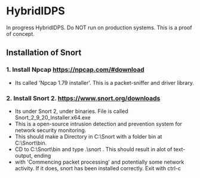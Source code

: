 # HybridIDPS
In progress HybridIDPS. Do NOT run on production systems. This is a proof of concept.

## Installation of Snort

### 1. Install Npcap https://npcap.com/#download  
- Its called 'Npcap 1.79 installer'. This is a packet-sniffer and driver library.

### 2. Install Snort 2. https://www.snort.org/downloads
- Its under Snort 2, under binaries. File is called Snort_2_9_20_Installer.x64.exe
- This is a open-source intrusion detection and prevention system for network security monitoring.
- This should make a Directory in C:\Snort with a folder bin at C:\Snort\bin.
- CD to C:\Snort\bin and type .\snort  . This should result in alot of text-output, ending
- with 'Commencing packet processing' and potentially some network activity. If it does, snort has been installed correctly. Exit with ctrl-c





